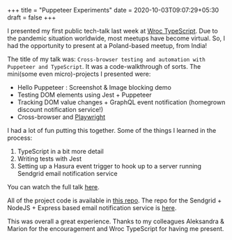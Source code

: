 +++
title = "Puppeteer Experiments"
date = 2020-10-03T09:07:29+05:30
draft = false
+++

I presented my first public tech-talk last week at [Wroc TypeScript](https://www.meetup.com/WrocTypeScript/events/sjzhvqybcmbfc/). Due to the pandemic situation worldwide, most meetups have become virtual. So, I had the opportunity to present at a Poland-based meetup, from India!

The title of my talk was: `Cross-browser testing and automation with Puppeteer and TypeScript`. It was a code-walkthrough of sorts. The mini(some even micro)-projects I presented were:
- Hello Puppeteer : Screenshot & Image blocking demo
- Testing DOM elements using Jest + Puppeteer
- Tracking DOM value changes + GraphQL event notification (homegrown discount notification service!)
- Cross-browser and [Playwright](https://github.com/microsoft/playwright)

I had a lot of fun putting this together. Some of the things I learned in the process:
1. TypeScript in a bit more detail
2. Writing tests with Jest
3. Setting up a Hasura event trigger to hook up to a server running Sendgrid email notification service

You can watch the full talk [here](https://www.youtube.com/watch?v=Mmnwv5kr7No).

All of the project code is available in [this repo](https://github.com/meerasndr/puppeteer-experiment). The repo for the Sendgrid + NodeJS + Express based email notification service is [here](https://github.com/meerasndr/sendgrid-node-express-emailservice).

This was overall a great experience. Thanks to my colleagues Aleksandra & Marion for the encouragement and Wroc TypeScript for having me present.